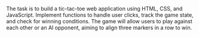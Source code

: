 The task is to build a tic-tac-toe web application using HTML, CSS, and JavaScript. Implement functions to handle user clicks, track the game state, and check for winning conditions. The game will allow users to play against each other or an AI opponent, aiming to align three markers in a row to win.






